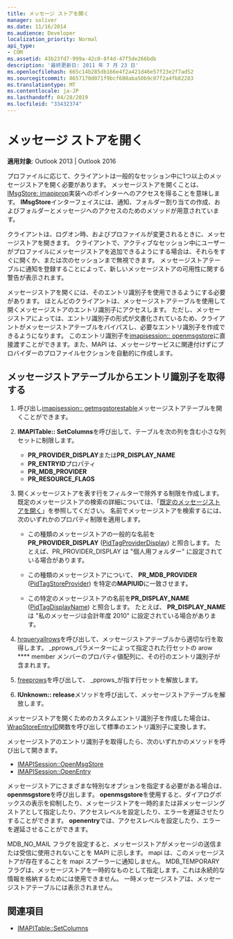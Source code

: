 ```yaml
---
title: メッセージ ストアを開く
manager: soliver
ms.date: 11/16/2014
ms.audience: Developer
localization_priority: Normal
api_type:
- COM
ms.assetid: 43b23fd7-999a-42c0-8f4d-47f5de266bdb
description: '最終更新日: 2011 年 7 月 23 日'
ms.openlocfilehash: 665c14b285db166e4f2a421d46e57f23e2f7ad52
ms.sourcegitcommit: 8657170d071f9bcf680aba50b9c07f2a4fb82283
ms.translationtype: MT
ms.contentlocale: ja-JP
ms.lasthandoff: 04/28/2019
ms.locfileid: "33432374"
---
```

# <a name="opening-a-message-store"></a>メッセージ ストアを開く

**適用対象**: Outlook 2013 | Outlook 2016 
  
プロファイルに応じて、クライアントは一般的なセッション中に1つ以上のメッセージストアを開く必要があります。 メッセージストアを開くことは、 [IMsgStore: imapiprop](imsgstoreimapiprop.md)実装へのポインターへのアクセスを得ることを意味します。 **IMsgStore**インターフェイスには、通知、フォルダー割り当ての作成、およびフォルダーとメッセージへのアクセスのためのメソッドが用意されています。 
  
クライアントは、ログオン時、およびプロファイルが変更されるときに、メッセージストアを開きます。 クライアントで、アクティブなセッション中にユーザーがプロファイルにメッセージストアを追加できるようにする場合は、それらをすぐに開くか、または次のセッションまで無視できます。 メッセージストアテーブルに通知を登録することによって、新しいメッセージストアの可用性に関する警告が表示されます。
  
メッセージストアを開くには、そのエントリ識別子を使用できるようにする必要があります。 ほとんどのクライアントは、メッセージストアテーブルを使用して開くメッセージストアのエントリ識別子にアクセスします。 ただし、メッセージストアによっては、エントリ識別子の形式が文書化されているため、クライアントがメッセージストアテーブルをバイパスし、必要なエントリ識別子を作成できるようになります。 このエントリ識別子を[imapisession:: openmsgstore](imapisession-openmsgstore.md)に直接渡すことができます。また、MAPI は、メッセージサービスに関連付けずにプロバイダーのプロファイルセクションを自動的に作成します。 
  
## <a name="retrieve-an-entry-identifier-from-the-message-store-table"></a>メッセージストアテーブルからエントリ識別子を取得する
  
1. 呼び出し[imapisession:: getmsgstorestable](imapisession-getmsgstorestable.md)メッセージストアテーブルを開くことができます。 
    
2. **IMAPITable:: SetColumns**を呼び出して、テーブルを次の列を含む小さな列セットに制限します。 
    
   - **PR_PROVIDER_DISPLAY**または**PR_DISPLAY_NAME**
   - **PR_ENTRYID**プロパティ 
   - **PR_MDB_PROVIDER**
   - **PR_RESOURCE_FLAGS**
    
3. 開くメッセージストアを表す行をフィルターで除外する制限を作成します。 既定のメッセージストアの検索の詳細については、「[既定のメッセージストアを開く](opening-the-default-message-store.md)」を参照してください。 名前でメッセージストアを検索するには、次のいずれかのプロパティ制限を適用します。
    
   - この種類のメッセージストアの一般的な名前を**PR_PROVIDER_DISPLAY** ([PidTagProviderDisplay](pidtagproviderdisplay-canonical-property.md)) と照合します。 たとえば、PR_PROVIDER_DISPLAY は "個人用フォルダー" に設定されている場合があります。
    
   - この種類のメッセージストアについて、 **PR_MDB_PROVIDER** ([PidTagStoreProvider](pidtagstoreprovider-canonical-property.md)) を特定の**MAPIUID**に一致させます。 
    
   - この特定のメッセージストアの名前を**PR_DISPLAY_NAME** ([PidTagDisplayName](pidtagdisplayname-canonical-property.md)) と照合します。 たとえば、 **PR_DISPLAY_NAME**は "私のメッセージは会計年度 2010" に設定されている場合があります。 
    
4. [hrqueryallrows](hrqueryallrows.md)を呼び出して、メッセージストアテーブルから適切な行を取得します。 _pprows_パラメーターによって指定された行セットの arow **** member メンバーのプロパティ値配列に、その行のエントリ識別子が含まれます。 
    
5. [freeprows](freeprows.md)を呼び出して、 _pprows_が指す行セットを解放します。
    
6. **IUnknown:: release**メソッドを呼び出して、メッセージストアテーブルを解放します。 
    
メッセージストアを開くためのカスタムエントリ識別子を作成した場合は、 [WrapStoreEntryID](wrapstoreentryid.md)関数を呼び出して標準のエントリ識別子に変換します。 
  
メッセージストアのエントリ識別子を取得したら、次のいずれかのメソッドを呼び出して開きます。
  
- [IMAPISession::OpenMsgStore](imapisession-openmsgstore.md)
- [IMAPISession::OpenEntry](imapisession-openentry.md)
    
メッセージストアにさまざまな特別なオプションを指定する必要がある場合は、 **openmsgstore**を呼び出します。 **openmsgstore**を使用すると、ダイアログボックスの表示を抑制したり、メッセージストアを一時的または非メッセージングストアとして指定したり、アクセスレベルを設定したり、エラーを遅延させたりすることができます。 **openentry**では、アクセスレベルを設定したり、エラーを遅延させることができます。 
  
MDB_NO_MAIL フラグを設定すると、メッセージストアがメッセージの送信または受信に使用されないことを MAPI に示します。 mapi は、このメッセージストアが存在することを mapi スプーラーに通知しません。 MDB_TEMPORARY フラグは、メッセージストアを一時的なものとして指定します。これは永続的な情報を格納するためには使用できません。 一時メッセージストアは、メッセージストアテーブルには表示されません。 
  
## <a name="see-also"></a>関連項目

- [IMAPITable::SetColumns](imapitable-setcolumns.md)

